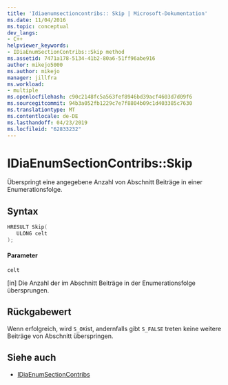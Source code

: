 ```yaml
---
title: 'Idiaenumsectioncontribs:: Skip | Microsoft-Dokumentation'
ms.date: 11/04/2016
ms.topic: conceptual
dev_langs:
- C++
helpviewer_keywords:
- IDiaEnumSectionContribs::Skip method
ms.assetid: 7471a178-5134-41b2-80a6-51ff96abe916
author: mikejo5000
ms.author: mikejo
manager: jillfra
ms.workload:
- multiple
ms.openlocfilehash: c90c2148fc5a563fef8946bd39acf4603d7d09f6
ms.sourcegitcommit: 94b3a052fb1229c7e7f8804b09c1d403385c7630
ms.translationtype: MT
ms.contentlocale: de-DE
ms.lasthandoff: 04/23/2019
ms.locfileid: "62833232"
---
```

# <a name="idiaenumsectioncontribsskip"></a>IDiaEnumSectionContribs::Skip
Überspringt eine angegebene Anzahl von Abschnitt Beiträge in einer Enumerationsfolge.

## <a name="syntax"></a>Syntax

```C++
HRESULT Skip( 
   ULONG celt
);
```

#### <a name="parameters"></a>Parameter
 `celt`

[in] Die Anzahl der im Abschnitt Beiträge in der Enumerationsfolge übersprungen.

## <a name="return-value"></a>Rückgabewert
 Wenn erfolgreich, wird `S_OK`ist, andernfalls gibt `S_FALSE` treten keine weitere Beiträge von Abschnitt überspringen.

## <a name="see-also"></a>Siehe auch
- [IDiaEnumSectionContribs](../../debugger/debug-interface-access/idiaenumsectioncontribs.md)